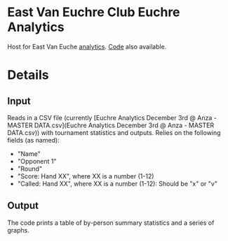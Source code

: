 # East Van Euchre Club Euchre Analytics

Host for East Van Euche [analytics](analytics.html). [Code](analytics.Rmd) also available.

# Details

## Input
Reads in a CSV file (currently [Euchre Analytics December 3rd @ Anza - MASTER DATA.csv](Euchre Analytics December 3rd @ Anza - MASTER DATA.csv)) with tournament statistics and outputs. Relies on the following fields (as named):
- "Name"
- "Opponent 1"
- "Round"
- "Score: Hand XX", where XX is a number (1-12)
- "Called: Hand XX", where XX is a number (1-12): Should be "x" or "v"

## Output
The code prints a table of by-person summary statistics and a series of graphs.
